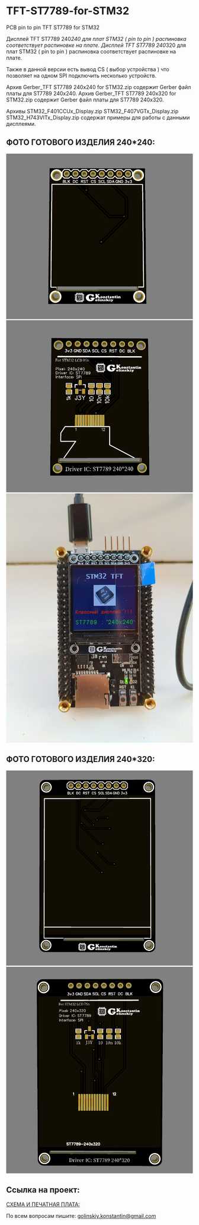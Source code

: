 # TFT-ST7789-for-STM32
PCB pin to pin TFT ST7789 for STM32

Дисплей  TFT ST7789 240*240 для плат STM32 ( pin to pin ) распиновка соответствует распиновке на плате.
Дисплей  TFT ST7789 240*320 для плат STM32 ( pin to pin ) распиновка соответствует распиновке на плате.

Также в данной версии есть вывод CS ( выбор устройства ) что позволяет на одном SPI подключить несколько устройств.

 Архив Gerber_TFT ST7789 240x240 for STM32.zip содержит Gerber файл платы для ST7789 240x240.
 Архив Gerber_TFT ST7789 240x320 for STM32.zip содержит Gerber файл платы для ST7789 240x320.
  
 Архивы STM32_F401CCUx_Display.zip STM32_F407VGTx_Display.zip STM32_H743VITx_Display.zip содержат примеры для работы с данными дисплеями.
 
 ## ФОТО ГОТОВОГО ИЗДЕЛИЯ 240*240:
![](https://github.com/GolinskiyKonstantin/TFT-ST7789-for-STM32/blob/master/image/TFT_ST7789_for_STM32_1.png)
![](https://github.com/GolinskiyKonstantin/TFT-ST7789-for-STM32/blob/master/image/TFT_ST7789_for_STM32_2.png)
![](https://github.com/GolinskiyKonstantin/TFT-ST7789-for-STM32/blob/master/image/TFT_ST7789_for_STM32_3.jpg)

 ## ФОТО ГОТОВОГО ИЗДЕЛИЯ 240*320:
![](https://github.com/GolinskiyKonstantin/TFT-ST7789-for-STM32/blob/master/image/TFT_ST7789_for_STM32_8.png)
![](https://github.com/GolinskiyKonstantin/TFT-ST7789-for-STM32/blob/master/image/TFT_ST7789_for_STM32_9.png)

## Ссылка на проект:
[СХЕМА И ПЕЧАТНАЯ ПЛАТА:](https://easyeda.com/golinskiy.konstantin/st7789-for-stm32-port)

По всем вопросам пишите: golinskiy.konstantin@gmail.com